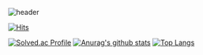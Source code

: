![header](https://capsule-render.vercel.app/api?type=egg&color=auto&text=%20Sohee%20Ha%20%20&height=200&fontSize=80)

[![Hits](https://hits.seeyoufarm.com/api/count/incr/badge.svg?url=https%3A%2F%2Fgithub.com%2F%2508ihyraxi&count_bg=%23C9C9C9&title_bg=%23868686&icon=&icon_color=%23E7E7E7&title=hits&edge_flat=false)](https://hits.seeyoufarm.com)


[![Solved.ac Profile](http://mazassumnida.wtf/api/v2/generate_badge?boj=hyrax)](https://solved.ac/hyrax/) [![Anurag's github stats](https://github-readme-stats.vercel.app/api?username=ihyraxi&show_icons=true&theme={theme})](https://github.com/ihyraxi/github-readme-stats)
[![Top Langs](https://github-readme-stats.vercel.app/api/top-langs/?username=ihyraxi)](https://github.com/anuraghazra/github-readme-stats)

